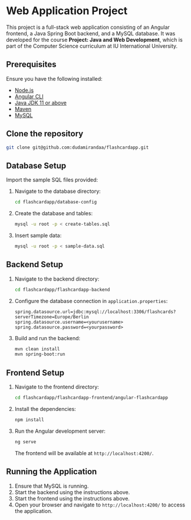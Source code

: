 # Web Application Project

This project is a full-stack web application consisting of an Angular frontend, a Java Spring Boot backend, and a MySQL database. It was developed for the course **Project: Java and Web Development**, which is part of the Computer Science curriculum at IU International University.

## Prerequisites

Ensure you have the following installed:
- [Node.js](https://nodejs.org/)
- [Angular CLI](https://angular.io/cli)
- [Java JDK 11 or above](https://www.oracle.com/java/technologies/javase-jdk11-downloads.html)
- [Maven](https://maven.apache.org/)
- [MySQL](https://dev.mysql.com/downloads/mysql/)

## Clone the repository
```bash
git clone git@github.com:dudamirandaa/flashcardapp.git
```

## Database Setup

Import the sample SQL files provided:

1. Navigate to the database directory:
    ```bash
    cd flashcardapp/database-config
    ```

1. Create the database and tables:
    ```bash
    mysql -u root -p < create-tables.sql
    ```

2. Insert sample data:
    ```bash
    mysql -u root -p < sample-data.sql
    ```

## Backend Setup

1. Navigate to the backend directory:
    ```bash
    cd flashcardapp/flashcardapp-backend
    ```

2. Configure the database connection in `application.properties`:
    ```properties
    spring.datasource.url=jdbc:mysql://localhost:3306/flashcards?serverTimezone=Europe/Berlin
    spring.datasource.username=<yourusername>
    spring.datasource.password=<yourpassword>
    ```

3. Build and run the backend:
    ```bash
    mvn clean install
    mvn spring-boot:run
    ```

## Frontend Setup

1. Navigate to the frontend directory:
    ```bash
    cd flashcardapp/flashcardapp-frontend/angular-flashcardapp
    ```

2. Install the dependencies:
    ```bash
    npm install
    ```

3. Run the Angular development server:
    ```bash
    ng serve
    ```

    The frontend will be available at `http://localhost:4200/`.

## Running the Application

1. Ensure that MySQL is running.
2. Start the backend using the instructions above.
3. Start the frontend using the instructions above.
4. Open your browser and navigate to `http://localhost:4200/` to access the application.
